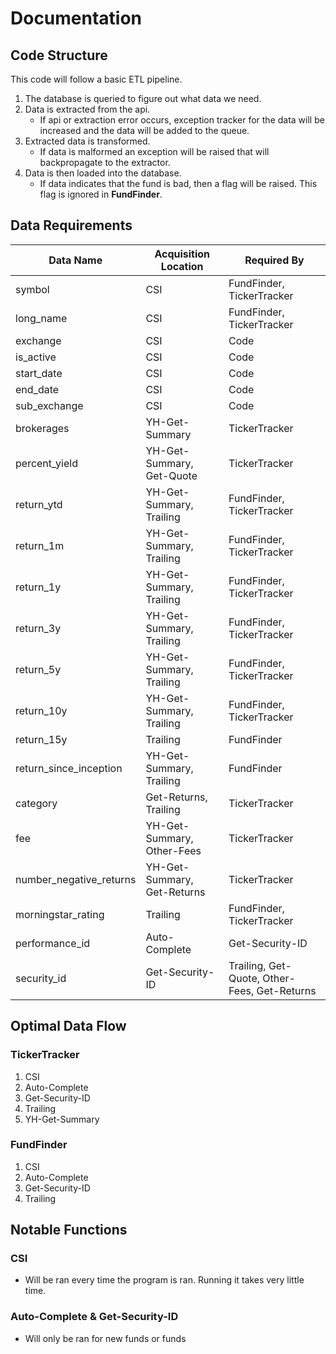 # Documentation

## Code Structure

This code will follow a basic ETL pipeline.

1. The database is queried to figure out what data we need.
2. Data is extracted from the api.
   * If api or extraction error occurs, exception tracker for the data will be increased and the data will be added to the queue.
3. Extracted data is transformed.
    * If data is malformed an exception will be raised that will backpropagate to the extractor.
4. Data is then loaded into the database.
    * If data indicates that the fund is bad, then a flag will be raised. This flag is ignored in **FundFinder**.

## Data Requirements

| Data Name               | Acquisition Location  | Required By                                  |
| ----------------------- | --------------------- | -------------------------------------------- |
| symbol                  | CSI                   | FundFinder, TickerTracker                    |
| long_name               | CSI                   | FundFinder, TickerTracker                    |
| exchange                | CSI                   | Code                                         |
| is_active               | CSI                   | Code                                         |
| start_date              | CSI                   | Code                                         |
| end_date                | CSI                   | Code                                         |
| sub_exchange            | CSI                   | Code                                         |
| brokerages              | YH-Get-Summary        | TickerTracker                                |
| percent_yield           | YH-Get-Summary, Get-Quote             | TickerTracker                                |
| return_ytd              | YH-Get-Summary, Trailing              | FundFinder, TickerTracker                    |
| return_1m               | YH-Get-Summary, Trailing              | FundFinder, TickerTracker                    |
| return_1y               | YH-Get-Summary, Trailing              | FundFinder, TickerTracker                    |
| return_3y               | YH-Get-Summary, Trailing              | FundFinder, TickerTracker                    |
| return_5y               | YH-Get-Summary, Trailing              | FundFinder, TickerTracker                    |
| return_10y              | YH-Get-Summary, Trailing              | FundFinder, TickerTracker                    |
| return_15y              | Trailing              | FundFinder                                   |
| return_since_inception  | YH-Get-Summary, Trailing              | FundFinder                                   |
| category                | Get-Returns, Trailing | TickerTracker                                |
| fee                     | YH-Get-Summary, Other-Fees            | TickerTracker                                |
| number_negative_returns | YH-Get-Summary, Get-Returns           | TickerTracker                                |
| morningstar_rating      | Trailing              | FundFinder, TickerTracker                    |
| performance_id          | Auto-Complete         | Get-Security-ID                              |
| security_id             | Get-Security-ID       | Trailing, Get-Quote, Other-Fees, Get-Returns |

## Optimal Data Flow

### TickerTracker

1. CSI
2. Auto-Complete
3. Get-Security-ID
4. Trailing
5. YH-Get-Summary

### FundFinder

1. CSI
2. Auto-Complete
3. Get-Security-ID
4. Trailing

## Notable Functions

### CSI

* Will be ran every time the program is ran. Running it takes very little time.

### Auto-Complete & Get-Security-ID

* Will only be ran for new funds or funds
